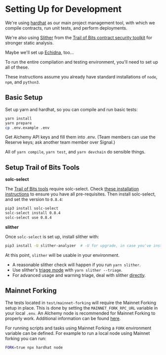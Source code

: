 # Setting Up for Development

We're using [hardhat](hardhat.org) as our main project management tool, with which we compile contracts, run unit tests, and perform deployments.

We're also using [Slither][] from the [Trail of Bits contract security toolkit][tob-suite] for stronger static analysis.

Maybe we'll set up [Echidna][], too...

To run the entire compilation and testing environment, you'll need to set up all of these.

[echidna]: https://github.com/crytic/echidna
[slither]: https://github.com/crytic/slither
[tob-suite]: https://blog.trailofbits.com/2018/03/23/use-our-suite-of-ethereum-security-tools/

These instructions assume you already have standard installations of `node`, `npm`, and `python3`.

## Basic Setup

Set up yarn and hardhat, so you can compile and run basic tests:

```bash
yarn install
yarn prepare
cp .env.example .env
```

Get Alchemy API keys and fill them into .env. (Team members can use the Reserve keys; ask another team member over Signal.)

All of `yarn compile`, `yarn test`, and `yarn devchain` do sensible things.

## Setup Trail of Bits Tools

**solc-select**

The [Trail of Bits tools][tob-suite] require solc-select. Check [these installation instructions](https://github.com/crytic/solc-select) to ensure you have all pre-requisites. Then install solc-select, and set the version to `0.8.4`:

```bash
pip3 install solc-select
solc-select install 0.8.4
solc-select use 0.8.4
```

**slither**

Once `solc-select` is set up, install slither with:

```bash
pip3 install -U slither-analyzer  # -U for upgrade, in case you've installed an old version.
```

At this point, `slither` will be usable in your environment.

- A reasonable slither check will happen if you run `yarn slither`.
- Use slither's [triage mode][] with `yarn slither --triage`.
- For advanced usage and warning triage, deal with slither [directly][slither usage].

[triage mode]: https://github.com/crytic/slither/wiki/Usage#triage-mode-1
[slither usage]: https://github.com/crytic/slither/wiki/Usage

## Mainnet Forking

The tests located in `test/mainnet-forking` will require the Mainnet Forking setup in place. This is done by setting the `MAINNET_FORK_RPC_URL` variable in your local `.env`. An Alchemy node is recommended for Mainnet Forking to properly work. Additional information can be found [here](https://hardhat.org/hardhat-network/guides/mainnet-forking.html).

For running scripts and tasks using Mainnet Forking a `FORK` environment variable can be defined. For example to run a local node using Mainnet forking you can run:

```bash
FORK=true npx hardhat node
```